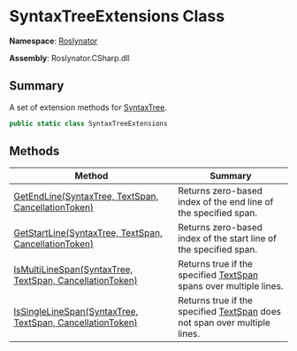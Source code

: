 # SyntaxTreeExtensions Class

**Namespace**: [Roslynator](../README.md)

**Assembly**: Roslynator\.CSharp\.dll

## Summary

A set of extension methods for [SyntaxTree](https://docs.microsoft.com/en-us/dotnet/api/microsoft.codeanalysis.syntaxtree)\.

```csharp
public static class SyntaxTreeExtensions
```

## Methods

| Method | Summary |
| ------ | ------- |
| [GetEndLine(SyntaxTree, TextSpan, CancellationToken)](GetEndLine/README.md) | Returns zero\-based index of the end line of the specified span\. |
| [GetStartLine(SyntaxTree, TextSpan, CancellationToken)](GetStartLine/README.md) | Returns zero\-based index of the start line of the specified span\. |
| [IsMultiLineSpan(SyntaxTree, TextSpan, CancellationToken)](IsMultiLineSpan/README.md) | Returns true if the specified [TextSpan](https://docs.microsoft.com/en-us/dotnet/api/microsoft.codeanalysis.text.textspan) spans over multiple lines\. |
| [IsSingleLineSpan(SyntaxTree, TextSpan, CancellationToken)](IsSingleLineSpan/README.md) | Returns true if the specified [TextSpan](https://docs.microsoft.com/en-us/dotnet/api/microsoft.codeanalysis.text.textspan) does not span over multiple lines\. |

